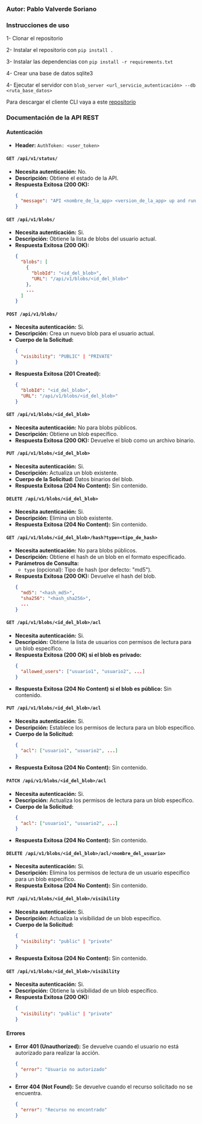 ### Autor: Pablo Valverde Soriano

### Instrucciones de uso

1- Clonar el repositorio

2- Instalar el repositorio con ```pip install .```

3- Instalar las dependencias con ```pip install -r requirements.txt```

4- Crear una base de datos sqlite3

4- Ejecutar el servidor con ```blob_server <url_servicio_autenticación> --db <ruta_base_datos>```

Para descargar el cliente CLI vaya a este [repositorio](https://github.com/pavalso/APDI-cli)

### Documentación de la API REST

#### Autenticación
- **Header:**
  ```AuthToken: <user_token>```

#### `GET /api/v1/status/`
- **Necesita autenticación:** No.
- **Descripción:** Obtiene el estado de la API.
- **Respuesta Exitosa (200 OK):**
  ```json
  {
    "message": "API <nombre_de_la_app> <version_de_la_app> up and running"
  }
  ```

#### `GET /api/v1/blobs/`
- **Necesita autenticación:** Si.
- **Descripción:** Obtiene la lista de blobs del usuario actual.
- **Respuesta Exitosa (200 OK):**
  ```json
  {
    "blobs": [
      {
        "blobId": "<id_del_blob>",
        "URL": "/api/v1/blobs/<id_del_blob>"
      },
      ...
    ]
  }
  ```

#### `POST /api/v1/blobs/`
- **Necesita autenticación:** Si.
- **Descripción:** Crea un nuevo blob para el usuario actual.
- **Cuerpo de la Solicitud:**
  ```json
  {
    "visibility": "PUBLIC" | "PRIVATE"
  }
  ```
- **Respuesta Exitosa (201 Created):**
  ```json
  {
    "blobId": "<id_del_blob>",
    "URL": "/api/v1/blobs/<id_del_blob>"
  }
  ```

#### `GET /api/v1/blobs/<id_del_blob>`
- **Necesita autenticación:** No para blobs públicos.
- **Descripción:** Obtiene un blob específico.
- **Respuesta Exitosa (200 OK):** Devuelve el blob como un archivo binario.

#### `PUT /api/v1/blobs/<id_del_blob>`
- **Necesita autenticación:** Si.
- **Descripción:** Actualiza un blob existente.
- **Cuerpo de la Solicitud:** Datos binarios del blob.
- **Respuesta Exitosa (204 No Content):** Sin contenido.

#### `DELETE /api/v1/blobs/<id_del_blob>`
- **Necesita autenticación:** Si.
- **Descripción:** Elimina un blob existente.
- **Respuesta Exitosa (204 No Content):** Sin contenido.

#### `GET /api/v1/blobs/<id_del_blob>/hash?type=<tipo_de_hash>`
- **Necesita autenticación:** No para blobs públicos.
- **Descripción:** Obtiene el hash de un blob en el formato especificado.
- **Parámetros de Consulta:**
  - `type` (opcional): Tipo de hash (por defecto: "md5").
- **Respuesta Exitosa (200 OK):** Devuelve el hash del blob.
  ```json
  {
    "md5": "<hash_md5>",
    "sha256": "<hash_sha256>",
    ...
  }
  ```

#### `GET /api/v1/blobs/<id_del_blob>/acl`
- **Necesita autenticación:** Si.
- **Descripción:** Obtiene la lista de usuarios con permisos de lectura para un blob específico.
- **Respuesta Exitosa (200 OK) si el blob es privado:**
  ```json
  {
    "allowed_users": ["usuario1", "usuario2", ...]
  }
  ```
- **Respuesta Exitosa (204 No Content) si el blob es público:** Sin contenido.

#### `PUT /api/v1/blobs/<id_del_blob>/acl`
- **Necesita autenticación:** Si.
- **Descripción:** Establece los permisos de lectura para un blob específico.
- **Cuerpo de la Solicitud:**
  ```json
  {
    "acl": ["usuario1", "usuario2", ...]
  }
  ```
- **Respuesta Exitosa (204 No Content):** Sin contenido.

#### `PATCH /api/v1/blobs/<id_del_blob>/acl`
- **Necesita autenticación:** Si.
- **Descripción:** Actualiza los permisos de lectura para un blob específico.
- **Cuerpo de la Solicitud:**
  ```json
  {
    "acl": ["usuario1", "usuario2", ...]
  }
  ```
- **Respuesta Exitosa (204 No Content):** Sin contenido.

#### `DELETE /api/v1/blobs/<id_del_blob>/acl/<nombre_del_usuario>`
- **Necesita autenticación:** Si.
- **Descripción:** Elimina los permisos de lectura de un usuario específico para un blob específico.
- **Respuesta Exitosa (204 No Content):** Sin contenido.

#### `PUT /api/v1/blobs/<id_del_blob>/visibility`
- **Necesita autenticación:** Si.
- **Descripción:** Actualiza la visibilidad de un blob específico.
- **Cuerpo de la Solicitud:**
  ```json
  {
    "visibility": "public" | "private"
  }
  ```
- **Respuesta Exitosa (204 No Content):** Sin contenido.

#### `GET /api/v1/blobs/<id_del_blob>/visibility`
- **Necesita autenticación:** Si.
- **Descripción:** Obtiene la visibilidad de un blob específico.
- **Respuesta Exitosa (200 OK):**
  ```json
  {
    "visibility": "public" | "private"
  }
  ```

#### Errores
- **Error 401 (Unauthorized):** Se devuelve cuando el usuario no está autorizado para realizar la acción.
  ```json
  {
    "error": "Usuario no autorizado"
  }
  ```
- **Error 404 (Not Found):** Se devuelve cuando el recurso solicitado no se encuentra.
  ```json
  {
    "error": "Recurso no encontrado"
  }
  ```
